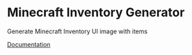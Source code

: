 # Minecraft Inventory Generator

Generate Minecraft Inventory UI image with items

[Documentation](https://mc-inventory-generator.herokuapp.com)